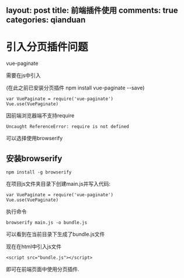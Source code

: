 layout: post
title: 前端插件使用
comments: true
categories: qianduan
---

# 引入分页插件问题

vue-paginate

需要在js中引入

(在此之前已安装分页插件 npm install vue-paginate --save)

	var VuePaginate = require('vue-paginate')
	Vue.use(VuePaginate)

因前端浏览器端不支持require

	Uncaught ReferenceError: require is not defined

可以选择使用browserify

## 安装browserify

	npm install -g browserify

在项目js文件夹目录下创建main.js并写入代码:

	var VuePaginate = require('vue-paginate')
	Vue.use(VuePaginate)

执行命令

	browserify main.js -o bundle.js

可以看到在当前目录下生成了bundle.js文件

现在在html中引入js文件

	<script src="bundle.js"></script>

即可在前端页面中使用分页插件.